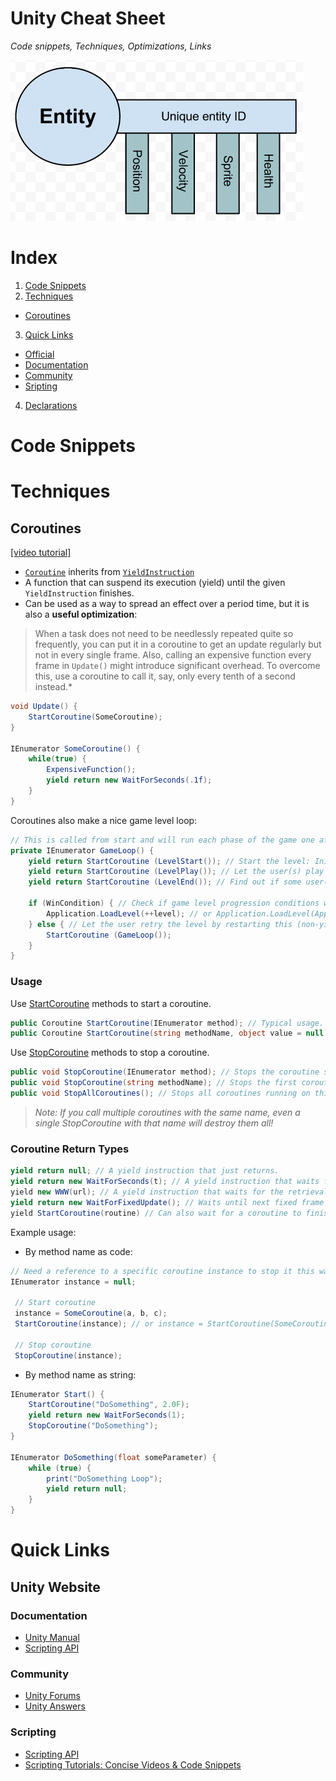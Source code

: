 # Unity Cheat Sheet
*Code snippets, Techniques, Optimizations, Links*

![Entity-Component Pattern](Entity-Component.png)

# Index
1. [Code Snippets](#code-snippets)
2. [Techniques](#techniques)
  * [Coroutines](#coroutines)
3. [Quick Links](#quick-links)
  * [Official](#unity-website)
  * [Documentation](#documentation)
  * [Community](#community)
  * [Sripting](#scripting)
4. [Declarations](#declarations)


# Code Snippets

# Techniques
## Coroutines
[[video tutorial]](https://unity3d.com/learn/tutorials/modules/intermediate/scripting/coroutines)
* [`Coroutine`](http://docs.unity3d.com/ScriptReference/Coroutine.html) inherits from [`YieldInstruction`](http://docs.unity3d.com/ScriptReference/YieldInstruction.html)
* A function that can suspend its execution (yield) until the given `YieldInstruction` finishes.
* Can be used as a way to spread an effect over a period time, but it is also a **useful optimization**:

> When a task does not need to be needlessly repeated quite so frequently, you can put it in a coroutine to get an update regularly but not in every single frame. Also, calling an expensive function every frame in `Update()` might introduce significant overhead. To overcome this, use a coroutine to call it, say, only every tenth of a second instead.*

```csharp 
void Update() {
    StartCoroutine(SomeCoroutine);
}

IEnumerator SomeCoroutine() {
    while(true) {
        ExpensiveFunction();
        yield return new WaitForSeconds(.1f);
    }
}
```
Coroutines also make a nice game level loop:
```csharp
// This is called from start and will run each phase of the game one after another.
private IEnumerator GameLoop() {
    yield return StartCoroutine (LevelStart()); // Start the level: Initialize, do some fun GUI stuff, ..., WaitForSeconds if setup too fast.
    yield return StartCoroutine (LevelPlay()); // Let the user(s) play the level until a win or game over condition is met, then return back here.
    yield return StartCoroutine (LevelEnd()); // Find out if some user(s) "won" the level or not. Also, do some cleanup.
    
    if (WinCondition) { // Check if game level progression conditions were met.
        Application.LoadLevel(++level); // or Application.LoadLevel(Application.loadedLevel) if using same scene
    } else { // Let the user retry the level by restarting this (non-yielding) coroutine again.
        StartCoroutine (GameLoop());
    }
}
```
### Usage
Use [StartCoroutine](http://docs.unity3d.com/ScriptReference/MonoBehaviour.StartCoroutine.html) methods to start a coroutine.
```csharp
public Coroutine StartCoroutine(IEnumerator method); // Typical usage. Pass the name of the method in code.
public Coroutine StartCoroutine(string methodName, object value = null); // Higher runtime overhead to start the coroutine this way; can pass only one parameter.
```
Use [StopCoroutine](http://docs.unity3d.com/ScriptReference/MonoBehaviour.StopCoroutine.html) methods to stop a coroutine.
```csharp
public void StopCoroutine(IEnumerator method); // Stops the coroutine stored in method running on this behaviour.
public void StopCoroutine(string methodName); // Stops the first coroutine named methodName.
public void StopAllCoroutines(); // Stops all coroutines running on this behaviour.
```
>*Note: If you call multiple coroutines with the same name, even a single StopCoroutine with that name will destroy them all!*

### Coroutine Return Types
```csharp	
yield return null; // A yield instruction that just returns.
yield return new WaitForSeconds(t); // A yield instruction that waits for t seconds.
yield new WWW(url); // A yield instruction that waits for the retrieval of contents of URLs.
yield return new WaitForFixedUpdate(); // Waits until next fixed frame rate update function. 
yield StartCoroutine(routine) // Can also wait for a coroutine to finish execution.
```

Example usage:
* By method name as code:
```csharp	
// Need a reference to a specific coroutine instance to stop it this way.
IEnumerator instance = null;
 
 // Start coroutine
 instance = SomeCoroutine(a, b, c);
 StartCoroutine(instance); // or instance = StartCoroutine(SomeCoroutine (a, b, c)); (Coroutine continue failure?)
 
 // Stop coroutine
 StopCoroutine(instance);
``` 
* By method name as string:
```csharp
IEnumerator Start() {
    StartCoroutine("DoSomething", 2.0F);
    yield return new WaitForSeconds(1);
    StopCoroutine("DoSomething");
}

IEnumerator DoSomething(float someParameter) {
    while (true) {
        print("DoSomething Loop");
        yield return null;
    }
}
```

# Quick Links
## Unity Website
### Documentation
* [Unity Manual](http://docs.unity3d.com/Manual/index.html)
* [Scripting API](http://docs.unity3d.com/ScriptReference/index.html)

### Community
* [Unity Forums](http://forum.unity3d.com/)
* [Unity Answers](http://answers.unity3d.com/)

### Scripting
* [Scripting API](http://docs.unity3d.com/ScriptReference/index.html)
* [Scripting Tutorials: Concise Videos & Code Snippets](http://unity3d.com/learn/tutorials/topics/scripting)
